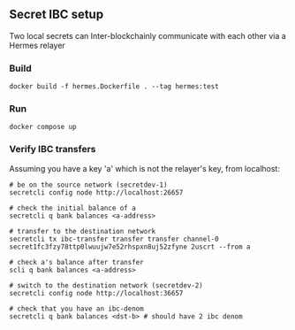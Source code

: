 ## Secret IBC setup
Two local secrets can Inter-blockchainly communicate with each other via a Hermes relayer

### Build
```
docker build -f hermes.Dockerfile . --tag hermes:test
```

### Run
```
docker compose up
```

### Verify IBC transfers
Assuming you have a key 'a' which is not the relayer's key,
from localhost:
```
# be on the source network (secretdev-1)
secretcli config node http://localhost:26657

# check the initial balance of a
secretcli q bank balances <a-address>

# transfer to the destination network
secretcli tx ibc-transfer transfer transfer channel-0 secret1fc3fzy78ttp0lwuujw7e52rhspxn8uj52zfyne 2uscrt --from a

# check a's balance after transfer
scli q bank balances <a-address>

# switch to the destination network (secretdev-2)
secretcli config node http://localhost:36657

# check that you have an ibc-denom
secretcli q bank balances <dst-b> # should have 2 ibc denom
```
